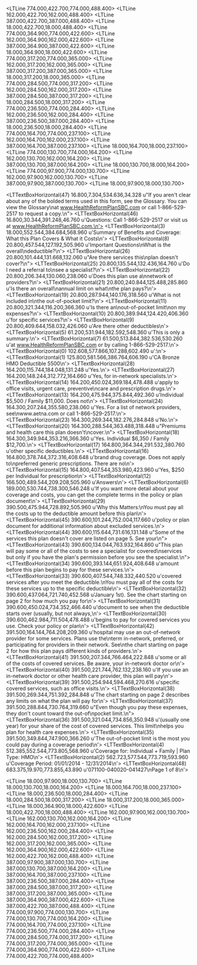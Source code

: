 <LTLine 774.000,422.700,774.000,488.400>
<LTLine 162.000,422.700,162.000,488.400>
<LTLine 387.000,422.700,387.000,488.400>
<LTLine 18.000,422.700,18.000,488.400>
<LTLine 774.000,364.900,774.000,422.600>
<LTLine 162.000,364.900,162.000,422.600>
<LTLine 387.000,364.900,387.000,422.600>
<LTLine 18.000,364.900,18.000,422.600>
<LTLine 774.000,317.200,774.000,365.000>
<LTLine 162.000,317.200,162.000,365.000>
<LTLine 387.000,317.200,387.000,365.000>
<LTLine 18.000,317.200,18.000,365.000>
<LTLine 774.000,284.500,774.000,317.200>
<LTLine 162.000,284.500,162.000,317.200>
<LTLine 387.000,284.500,387.000,317.200>
<LTLine 18.000,284.500,18.000,317.200>
<LTLine 774.000,236.500,774.000,284.400>
<LTLine 162.000,236.500,162.000,284.400>
<LTLine 387.000,236.500,387.000,284.400>
<LTLine 18.000,236.500,18.000,284.400>
<LTLine 774.000,164.700,774.000,237.100>
<LTLine 162.000,164.700,162.000,237.100>
<LTLine 387.000,164.700,387.000,237.100>
<LTLine 18.000,164.700,18.000,237.100>
<LTLine 774.000,130.700,774.000,164.200>
<LTLine 162.000,130.700,162.000,164.200>
<LTLine 387.000,130.700,387.000,164.200>
<LTLine 18.000,130.700,18.000,164.200>
<LTLine 774.000,97.900,774.000,130.700>
<LTLine 162.000,97.900,162.000,130.700>
<LTLine 387.000,97.900,387.000,130.700>
<LTLine 18.000,97.900,18.000,130.700>

<LTTextBoxHorizontal(47) 16.800,7.304,534.636,34.328 u"If you aren't clear about any of the bolded terms used in this form, see the Glossary. You can view the Glossary\nat www.HealthReformPlanSBC.com or call 1-866-529-2517 to request a copy.\n">
<LTTextBoxHorizontal(46) 16.800,30.344,391.248,46.760 u'Questions: Call 1-866-529-2517 or visit us at www.HealthReformPlanSBC.com.\n'>
<LTTextBoxHorizontal(3) 18.000,552.544,384.684,568.960 u'Summary of Benefits and Coverage: What this Plan Covers & What it Costs\n'>
<LTTextBoxHorizontal(8) 20.800,457.544,127.192,505.960 u'Important Questions\nWhat is the overall\ndeductible?\n'>
<LTTextBoxHorizontal(26) 20.800,101.444,131.668,132.060 u"Are there services this\nplan doesn't cover?\n">
<LTTextBoxHorizontal(25) 20.800,135.544,132.436,164.760 u'Do I need a referral to\nsee a specialist?\n'>
<LTTextBoxHorizontal(22) 20.800,206.344,130.060,238.060 u'Does this plan use a\nnetwork of providers?\n'>
<LTTextBoxHorizontal(21) 20.800,240.844,125.488,285.860 u'Is there an overall\nannual limit on what\nthe plan pays?\n'>
<LTTextBoxHorizontal(19) 20.800,287.944,140.176,318.560 u'What is not included in\nthe out-of-pocket limit?\n'>
<LTTextBoxHorizontal(11) 20.800,321.344,116.200,366.360 u'Is there an\nout-of-pocket limit\non my expenses?\n'>
<LTTextBoxHorizontal(10) 20.800,389.944,124.420,406.360 u'for specific services?\n'>
<LTTextBoxHorizontal(9) 20.800,409.644,158.032,426.060 u'Are there other deductibles\n'>
<LTTextBoxHorizontal(5) 61.200,531.944,182.592,548.360 u'This is only a summary.\n'>
<LTTextBoxHorizontal(7) 61.500,513.844,382.536,530.260 u'at www.HealthReformPlanSBC.com or by calling 1-866-529-2517.\n'>
<LTTextBoxHorizontal(0) 102.608,577.866,107.288,602.490 u':\n'>
<LTTextBoxHorizontal(1) 125.800,581.566,386.764,606.190 u'CA Bronze HMO Deductible 5500\n'>
<LTTextBoxHorizontal(28) 164.200,115.744,184.048,131.248 u'Yes.\n'>
<LTTextBoxHorizontal(27) 164.200,148.244,312.772,164.660 u'Yes, for in-network specialists.\n'>
<LTTextBoxHorizontal(14) 164.200,450.024,369.184,478.488 u'apply to office visits, urgent care, preventive\ncare and prescription drugs.\n'>
<LTTextBoxHorizontal(13) 164.200,475.944,375.844,492.360 u'Individual $5,500 / Family $11,000. Does not\n'>
<LTTextBoxHorizontal(24) 164.300,207.244,355.580,238.060 u'Yes. For a list of network providers, see\nwww.aetna.com or call 1-866-529-2517.\n'>
<LTTextBoxHorizontal(23) 164.300,269.344,182.276,284.848 u'No.\n'>
<LTTextBoxHorizontal(20) 164.300,288.544,363.488,318.448 u"Premiums and health care this plan doesn't\ncover.\n">
<LTTextBoxHorizontal(18) 164.300,349.944,353.216,366.360 u'Yes. Individual $6,350 / Family $12,700.\n'>
<LTTextBoxHorizontal(17) 164.800,364.344,291.532,380.760 u'other specific deductibles.\n'>
<LTTextBoxHorizontal(16) 164.800,378.744,372.316,408.648 u'brand drug coverage. Does not apply to\npreferred generic prescriptions. There are no\n'>
<LTTextBoxHorizontal(15) 164.800,407.544,353.980,423.960 u'Yes, $250 per Individual for prescription\n'>
<LTTextBoxHorizontal(12) 166.500,489.544,209.208,505.960 u'Answers\n'>
<LTTextBoxHorizontal(6) 189.000,530.744,738.300,546.248 u'If you want more detail about your coverage and costs, you can get the complete terms in the policy or plan document\n'>
<LTTextBoxHorizontal(29) 390.500,475.944,728.892,505.960 u'Why this Matters:\nYou must pay all the costs up to the deductible amount before this plan\n'>
<LTTextBoxHorizontal(45) 390.600,101.244,752.004,117.660 u'policy or plan document for additional information about excluded services.\n'>
<LTTextBoxHorizontal(44) 390.600,115.644,731.616,131.148 u"Some of the services this plan doesn't cover are listed on page 5. See your\n">
<LTTextBoxHorizontal(43) 390.600,134.044,763.932,164.860 u"This plan will pay some or all of the costs to see a specialist for covered\nservices but only if you have the plan's permission before you see the specialist.\n">
<LTTextBoxHorizontal(34) 390.600,393.144,651.924,408.648 u'amount before this plan begins to pay for these services.\n'>
<LTTextBoxHorizontal(33) 390.600,407.544,748.332,440.520 u'covered services after you meet the deductible.\nYou must pay all of the costs for these services up to the specific deductible\n'>
<LTTextBoxHorizontal(32) 390.600,437.064,721.740,452.568 u'January 1st). See the chart starting on page 2 for how much you pay for\n'>
<LTTextBoxHorizontal(31) 390.600,450.024,734.352,466.440 u'document to see when the deductible starts over (usually, but not always,\n'>
<LTTextBoxHorizontal(30) 390.600,462.984,711.504,478.488 u'begins to pay for covered services you use. Check your policy or plan\n'>
<LTTextBoxHorizontal(42) 391.500,164.144,764.208,209.360 u'hospital may use an out-of-network provider for some services. Plans use the\nterm in-network, preferred, or participating for providers in their network. See\nthe chart starting on page 2 for how this plan pays different kinds of providers.\n'>
<LTTextBoxHorizontal(41) 391.500,207.344,766.464,222.848 u'some or all of the costs of covered services. Be aware, your in-network doctor or\n'>
<LTTextBoxHorizontal(40) 391.500,221.744,762.132,238.160 u'If you use an in-network doctor or other health care provider, this plan will pay\n'>
<LTTextBoxHorizontal(39) 391.500,254.944,594.468,270.616 u'specific covered services, such as office visits.\n'>
<LTTextBoxHorizontal(38) 391.500,269.344,751.392,284.848 u'The chart starting on page 2 describes any limits on what the plan will pay for\n'>
<LTTextBoxHorizontal(37) 391.500,288.844,730.764,319.660 u"Even though you pay these expenses, they don't count toward the out-of\npocket limit.\n">
<LTTextBoxHorizontal(36) 391.500,321.044,734.856,350.948 u'(usually one year) for your share of the cost of covered services. This limit\nhelps you plan for health care expenses.\n'>
<LTTextBoxHorizontal(35) 391.500,349.844,747.900,366.260 u'The out-of-pocket limit is the most you could pay during a coverage period\n'>
<LTTextBoxHorizontal(4) 512.385,552.544,773.805,568.960 u'Coverage for: Individual + Family | Plan Type: HMO\n'>
<LTTextBoxHorizontal(2) 562.723,577.544,773.719,593.960 u'Coverage Period: 01/01/2014 - 12/31/2014\n'>
<LTTextBoxHorizontal(48) 683.375,19.970,773.855,43.890 u'071100-040020-041427\nPage 1 of 8\n'>

<LTLine 18.000,97.900,18.000,130.700>
<LTLine 18.000,130.700,18.000,164.200>
<LTLine 18.000,164.700,18.000,237.100>
<LTLine 18.000,236.500,18.000,284.400>
<LTLine 18.000,284.500,18.000,317.200>
<LTLine 18.000,317.200,18.000,365.000>
<LTLine 18.000,364.900,18.000,422.600>
<LTLine 18.000,422.700,18.000,488.400>
<LTLine 162.000,97.900,162.000,130.700>
<LTLine 162.000,130.700,162.000,164.200>
<LTLine 162.000,164.700,162.000,237.100>
<LTLine 162.000,236.500,162.000,284.400>
<LTLine 162.000,284.500,162.000,317.200>
<LTLine 162.000,317.200,162.000,365.000>
<LTLine 162.000,364.900,162.000,422.600>
<LTLine 162.000,422.700,162.000,488.400>
<LTLine 387.000,97.900,387.000,130.700>
<LTLine 387.000,130.700,387.000,164.200>
<LTLine 387.000,164.700,387.000,237.100>
<LTLine 387.000,236.500,387.000,284.400>
<LTLine 387.000,284.500,387.000,317.200>
<LTLine 387.000,317.200,387.000,365.000>
<LTLine 387.000,364.900,387.000,422.600>
<LTLine 387.000,422.700,387.000,488.400>
<LTLine 774.000,97.900,774.000,130.700>
<LTLine 774.000,130.700,774.000,164.200>
<LTLine 774.000,164.700,774.000,237.100>
<LTLine 774.000,236.500,774.000,284.400>
<LTLine 774.000,284.500,774.000,317.200>
<LTLine 774.000,317.200,774.000,365.000>
<LTLine 774.000,364.900,774.000,422.600>
<LTLine 774.000,422.700,774.000,488.400>

